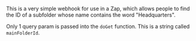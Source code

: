 This is a very simple webhook for use in a Zap, which allows people to find the ID of a subfolder whose name contains the word "Headquarters".

Only 1 query param is passed into the `doGet` function. This is a string called `mainFolderId`.
